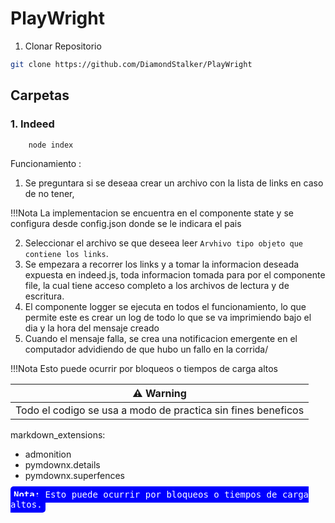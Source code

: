 # PlayWright

1. Clonar Repositorio
```bash
git clone https://github.com/DiamondStalker/PlayWright
```

## Carpetas

### 1. Indeed
```bash
    node index
```
    
Funcionamiento :
1. Se preguntara si se deseaa crear un archivo con la lista de links en caso de no tener, 


!!!Nota
    La implementacion se encuentra en el componente state y se configura desde config.json donde se le indicara el pais

2. Seleccionar el archivo se que deseea leer `Arvhivo tipo objeto que contiene los links`.
3. Se empezara a recorrer los links y a tomar la informacion deseada expuesta en indeed.js, toda informacion tomada para por el componente file,
    la cual tiene acceso completo a los archivos de lectura y de escritura.
4. El componente logger se ejecuta en todos el funcionamiento, lo que permite este es crear un log de todo lo que se va imprimiendo bajo el dia y la hora del mensaje creado
5. Cuando el mensaje falla, se crea una notificacion emergente en el computador advidiendo de que hubo un fallo en la corrida/

!!!Nota
    Esto puede ocurrir por bloqueos o tiempos de carga altos


| ⚠️ Warning                               | 
|------------------------------------------|
| Todo el codigo se usa a modo de practica sin fines beneficos     |

markdown_extensions:
  - admonition
  - pymdownx.details
  - pymdownx.superfences

  <kbd style="background-color: blue; color: white; padding: 5px; border-radius: 5px;">
  <b>Nota:</b> Esto puede ocurrir por bloqueos o tiempos de carga altos.
</kbd>